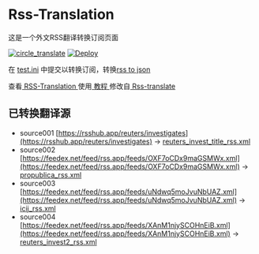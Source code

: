 # Rss-Translation

这是一个外文RSS翻译转换订阅页面 

[![circle_translate](https://github.com/maomao52/Rss-Translation/actions/workflows/circle_translate.yml/badge.svg)](https://github.com/maomao52/Rss-Translation/actions/workflows/circle_translate.yml)
[![Deploy](https://github.com/maomao52/Rss-Translation/actions/workflows/jekyll-gh-pages.yml/badge.svg)](https://github.com/maomao52/Rss-Translation/actions/workflows/jekyll-gh-pages.yml)

在 [test.ini](https://github.com/maomao52/Rss-Translation/blob/main/test.ini) 中提交以转换订阅，转换[rss to json](https://rss2json.com/)

查看[ RSS-Translation ](https://maomao52.github.io/RSS-Translation)使用[ 教程 ](https://www.tjsky.net/tutorial/644)修改自[ Rss-translate ](https://github.com/rcy1314/Rss-Translation/)

## 已转换翻译源

 - source001 [https://rsshub.app/reuters/investigates](https://rsshub.app/reuters/investigates) -> [reuters_invest_title_rss.xml](rss/reuters_invest_title_rss.xml)
 - source002 [https://feedex.net/feed/rss.app/feeds/OXF7oCDx9maGSMWx.xml](https://feedex.net/feed/rss.app/feeds/OXF7oCDx9maGSMWx.xml) -> [propublica_rss.xml](rss/propublica_rss.xml)
 - source003 [https://feedex.net/feed/rss.app/feeds/uNdwq5moJvuNbUAZ.xml](https://feedex.net/feed/rss.app/feeds/uNdwq5moJvuNbUAZ.xml) -> [icij_rss.xml](rss/icij_rss.xml)
 - source004 [https://feedex.net/feed/rss.app/feeds/XAnM1njySCOHnEiB.xml](https://feedex.net/feed/rss.app/feeds/XAnM1njySCOHnEiB.xml) -> [reuters_invest2_rss.xml](rss/reuters_invest2_rss.xml)
